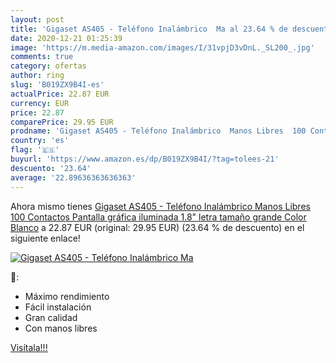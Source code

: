 ```yaml
---
layout: post
title: 'Gigaset AS405 - Teléfono Inalámbrico  Ma al 23.64 % de descuento'
date: 2020-12-21 01:25:39
image: 'https://m.media-amazon.com/images/I/31vpjD3vDnL._SL200_.jpg'
comments: true
category: ofertas
author: ring
slug: 'B019ZX9B4I-es'
actualPrice: 22.87 EUR
currency: EUR
price: 22.87
comparePrice: 29.95 EUR
prodname: 'Gigaset AS405 - Teléfono Inalámbrico  Manos Libres  100 Contactos  Pantalla gráfica iluminada 1.8"  letra tamaño grande  Color Blanco'
country: 'es'
flag: '🇪🇸'
buyurl: 'https://www.amazon.es/dp/B019ZX9B4I/?tag=tolees-21'
descuento: '23.64'
average: '22.89636363636363'
---
```


Ahora mismo tienes [Gigaset AS405 - Teléfono Inalámbrico  Manos Libres  100 Contactos  Pantalla gráfica iluminada 1.8"  letra tamaño grande  Color Blanco](https://www.amazon.es/dp/B019ZX9B4I/?tag=tolees-21) a 22.87 EUR (original: 29.95 EUR) (23.64 %  de descuento) en el siguiente enlace!

[![Gigaset AS405 - Teléfono Inalámbrico  Ma](https://m.media-amazon.com/images/I/31vpjD3vDnL._SL200_.jpg)](https://www.amazon.es/dp/B019ZX9B4I/?tag=tolees-21)

🔎:

- Máximo rendimiento
- Fácil instalación
- Gran calidad
- Con manos libres

[Visítala!!!](https://www.amazon.es/dp/B019ZX9B4I/?tag=tolees-21)
